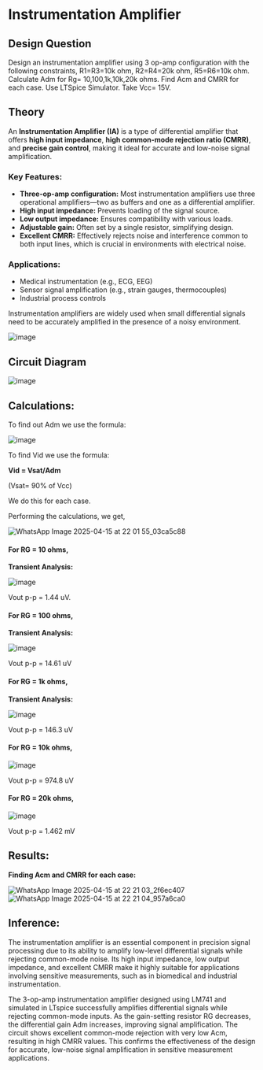 # Instrumentation Amplifier

## Design Question
Design an instrumentation amplifier using 3 op-amp configuration with the following constraints, R1=R3=10k ohm, R2=R4=20k ohm, R5=R6=10k ohm. Calculate Adm for Rg= 10,100,1k,10k,20k ohms. Find Acm and CMRR for each case. Use LTSpice Simulator. Take Vcc= 15V.

## Theory
An **Instrumentation Amplifier (IA)** is a type of differential amplifier that offers **high input impedance**, **high common-mode rejection ratio (CMRR)**, and **precise gain control**, making it ideal for accurate and low-noise signal amplification.

### Key Features:
- **Three-op-amp configuration:** Most instrumentation amplifiers use three operational amplifiers—two as buffers and one as a differential amplifier.
- **High input impedance:** Prevents loading of the signal source.
- **Low output impedance:** Ensures compatibility with various loads.
- **Adjustable gain:** Often set by a single resistor, simplifying design.
- **Excellent CMRR:** Effectively rejects noise and interference common to both input lines, which is crucial in environments with electrical noise.

### Applications:
- Medical instrumentation (e.g., ECG, EEG)
- Sensor signal amplification (e.g., strain gauges, thermocouples)
- Industrial process controls

Instrumentation amplifiers are widely used when small differential signals need to be accurately amplified in the presence of a noisy environment.

![image](https://github.com/user-attachments/assets/f8cee726-1ec5-455c-bcfd-a30f9f3f79ea)

## Circuit Diagram

![image](https://github.com/user-attachments/assets/86ffc17f-4107-47b3-ad3c-d681a00af8b8)

## Calculations:

To find out Adm we use the formula:

![image](https://github.com/user-attachments/assets/3e2bfb16-51af-4437-a0ea-d17d0ba5cfe6)

To find Vid we use the formula:

**Vid = Vsat/Adm** 

(Vsat= 90% of Vcc)

We do this for each case.

Performing the calculations, we get,

![WhatsApp Image 2025-04-15 at 22 01 55_03ca5c88](https://github.com/user-attachments/assets/a6595af4-9987-4c1d-912c-29ebc4a1ce37)

#### For RG = 10 ohms,

**Transient Analysis:**

![image](https://github.com/user-attachments/assets/bb3d1771-cd8e-4238-9f87-36004cf1aa7c)

Vout p-p = 1.44 uV.

#### For RG = 100 ohms,

**Transient Analysis:**

![image](https://github.com/user-attachments/assets/b7d8323a-ecbe-46b0-8046-0fe2b5465664)

Vout p-p = 14.61 uV

#### For RG = 1k ohms,

**Transient Analysis:**

![image](https://github.com/user-attachments/assets/ccf84c65-379b-4c10-a7f3-97484a42b7bd)

Vout p-p = 146.3 uV

#### For RG = 10k ohms,

![image](https://github.com/user-attachments/assets/02634855-229b-4973-97fe-dbfccd63cf98)

Vout p-p = 974.8 uV

#### For RG = 20k ohms,

![image](https://github.com/user-attachments/assets/14bfb3b7-958a-4398-a988-92e29f656057)

Vout p-p = 1.462 mV

## Results:

**Finding Acm and CMRR for each case:**

![WhatsApp Image 2025-04-15 at 22 21 03_2f6ec407](https://github.com/user-attachments/assets/1dda7104-8a82-402c-b616-305841a93590)
![WhatsApp Image 2025-04-15 at 22 21 04_957a6ca0](https://github.com/user-attachments/assets/e935196d-b462-4b45-a1e1-8afec3234bcd)

## Inference:

The instrumentation amplifier is an essential component in precision signal processing due to its ability to amplify low-level differential signals while rejecting common-mode noise. Its high input impedance, low output impedance, and excellent CMRR make it highly suitable for applications involving sensitive measurements, such as in biomedical and industrial instrumentation.

The 3-op-amp instrumentation amplifier designed using LM741 and simulated in LTspice successfully amplifies differential signals while rejecting common-mode inputs. As the gain-setting resistor RG decreases, the differential gain Adm increases, improving signal amplification. The circuit shows excellent common-mode rejection with very low Acm, resulting in high CMRR values. This confirms the effectiveness of the design for accurate, low-noise signal amplification in sensitive measurement applications.
